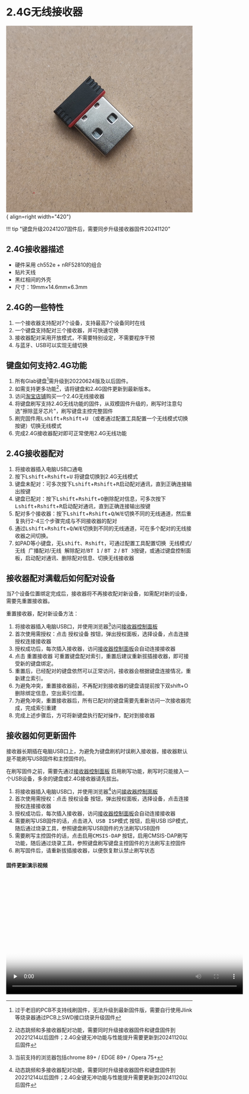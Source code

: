 2.4G无线接收器
=====================

![](../img/receiver.png "2.4G接收器"){ align=right width="420"}

!!! tip "键盘升级20241207固件后，需要同步升级接收器固件20241120"

## 2.4G接收器描述

- 硬件采用 ch552e + nRF52810的组合
- 贴片天线
- 黑红相间的外壳
- 尺寸：19mm×14.6mm×6.3mm

## 2.4G的一些特性

1. 一个接收器支持配对7个设备，支持最高7个设备同时在线
2. 一个键盘支持配对三个接收器，并可快速切换
3. 接收器配对采用开放模式，不需要特别设定，不需要程序干预
4. 与蓝牙、USB可以实现无缝切换

## 键盘如何支持2.4G功能

1. 所有Glab键盘[^1]需升级到20220624版及以后固件。
2. 如需支持更多功能[^2]，请将键盘和2.4G固件更新到最新版本。
3. 访问[淘宝店铺](https://glab.taobao.com)购买一个2.4G无线接收器
4. 将键盘刷写支持2.4G无线功能的固件，从双模固件升级的，刷写时注意勾选"擦除蓝牙芯片"，刷写键盘主控完整固件
5. 刷完固件用<kbd>Lshift</kbd>+<kbd>Rshift</kbd>+<kbd>U</kbd> （或者通过配置工具配置一个无线模式切换按键）切换无线模式
6. 完成2.4G接收器配对即可正常使用2.4G无线功能

## 2.4G接收器配对

1. 将接收器插入电脑USB口通电
2. 按下<kbd>Lshift</kbd>+<kbd>Rshift</kbd>+<kbd>U</kbd> 将键盘切换到2.4G无线模式
3. 键盘未配对：可多次按下<kbd>Lshift</kbd>+<kbd>Rshift</kbd>+<kbd>R</kbd>启动配对通讯，直到正确连接输出按键
4. 键盘已配对：按下<kbd>Lshift</kbd>+<kbd>Rshift</kbd>+<kbd>O</kbd>删除配对信息，可多次按下<kbd>Lshift</kbd>+<kbd>Rshift</kbd>+<kbd>R</kbd>启动配对通讯，直到正确连接输出按键
5. 配对多个接收器：按下<kbd>Lshift</kbd>+<kbd>Rshift</kbd>+<kbd>Q</kbd>/<kbd>W</kbd>/<kbd>E</kbd>切换不同的无线通道，然后重复执行2-4三个步骤完成与不同接收器的配对
6. 通过<kbd>Lshift</kbd>+<kbd>Rshift</kbd>+<kbd>Q</kbd>/<kbd>W</kbd>/<kbd>E</kbd>切换到不同的无线通道，可在多个配对的无线接收器之间切换。
7. 如PAD等小键盘，无<kbd>Lshift</kbd>、<kbd>Rshift</kbd>，可通过配置工具配置<kbd>切换 无线模式</kbd>/<kbd>无线 广播配对</kbd>/<kbd>无线 解除配对</kbd>/<kbd>BT 1</kbd> / <kbd>BT 2</kbd> / <kbd>BT 3</kbd>按键，或通过键盘控制面板，启动配对通讯、删除配对信息、切换无线接收器

## 接收器配对满载后如何配对设备

当7个设备位置绑定完成后，接收器将不再接收配对新设备，如需配对新的设备，需要先重置接收器。

重置接收器，配对新设备方法：

1. 将接收器插入电脑USB口，并使用浏览器[^3]访问[接收器控制面板](../2.4G/index.html)
2. 首次使用需授权：点击 <kbd>授权设备</kbd> 按钮，弹出授权面板，选择设备，点击<kbd>连接</kbd>授权连接接收器
3. 授权成功后，每次插入接收器，访问[接收器控制面板](../2.4G/index.html)会自动连接接收器
4. 点击 <kbd>重置接收器</kbd> 可重置键盘配对索引，重置后建议重新拔插接收器，即可接受新的键盘绑定。
5. 重置后，已经配对的键盘依然可以正常访问，接收器会根据键盘连接情况，重新建立索引。
6. 为避免冲突，重置接收器前，不再配对到接收器的键盘请提前按下双shift+O删除绑定信息，空出索引位置。
7. 为避免冲突，重置接收器后，所有已配对的键盘需要先重新访问一次接收器完成，完成索引重建
8. 完成上述步骤后，方可将新键盘执行配对操作，配对到接收器

## 接收器如何更新固件

接收器长期插在电脑USB口上，为避免为键盘刷机时误刷入接收器，接收器默认是不能刷写USB固件和主控固件的。

在刷写固件之前，需要先通过[接收器控制面板](../2.4G/index.html) 启用刷写功能，刷写时只能接入一个USB设备，多余的键盘或2.4G接收器请先拔出。

1. 将接收器插入电脑USB口，并使用浏览器[^2]访问[接收器控制面板](../2.4G/index.html)
2. 首次使用需授权：点击 <kbd>授权设备</kbd> 按钮，弹出授权面板，选择设备，点击<kbd>连接</kbd>授权连接接收器
3. 授权成功后，每次插入接收器，访问[接收器控制面板](../2.4G/index.html)会自动连接接收器
4. 需要刷写USB固件的话，点击<kbd>进入 USB ISP模式</kbd> 按钮，启用USB ISP模式，随后通过烧录工具，参照键盘刷写USB固件的方法刷写USB固件
5. 需要刷写主控固件的话，点击<kbd>启用CMSIS-DAP</kbd> 按钮，启用CMSIS-DAP刷写功能，随后通过烧录工具，参照键盘刷写键盘主控固件的方法刷写主控固件
6. 刷写固件后，请重新拔插接收器，以便恢复默认禁止刷写状态

#### 固件更新演示视频

<video id="video" width="640px" height="auto" controls="controls" preload="none" poster="../../img/videoicon_640.png">
    <source id="mp4" src="https://down.glab.online:5550//2.4G接收器刷写.mp4" type="video/mp4">
    您的浏览器不支持播放此视频
</video>


[^1]: 过于老旧的PCB不支持线刷固件，无法升级到最新固件版，需要自行使用Jlink等烧录器通过PCB上SWD接口烧录升级固件
[^2]: 动态跳频和多接收器配对功能，需要同时升级接收器固件和键盘固件到20221214以后固件；2.4G全键无冲功能与性能提升需要更新到20241120以后固件
[^3]: 当前支持的浏览器包括chrome 89+ / EDGE 89+ / Opera 75+